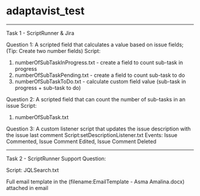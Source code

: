 # adaptavist_test
*****************************************************************************************************
Task 1 - ScriptRunner & Jira

Question 1:
A scripted field that calculates a value based on issue fields; (Tip: Create two
number fields)
Script: 
1) numberOfSubTaskInProgress.txt - create a field to count sub-task in progress
2) numberOfSubTaskPending.txt - create a field to count sub-task to do
3) numberOfSubTaskToDo.txt - calculate custom field value (sub-task in progress + sub-task to do)

Question 2:
A scripted field that can count the number of sub-tasks in an issue
Script:
1) numberOfSubTask.txt

Question 3:
A custom listener script that updates the issue description with the issue last
comment
Script:setDescriptionListener.txt
Events: Issue Commented, Issue Comment Edited, Issue Comment Deleted

*****************************************************************************************************
Task 2 - ScriptRunner Support Question:

Script: JQLSearch.txt

Full email template in the (filename:EmailTemplate - Asma Amalina.docx) attached in email



